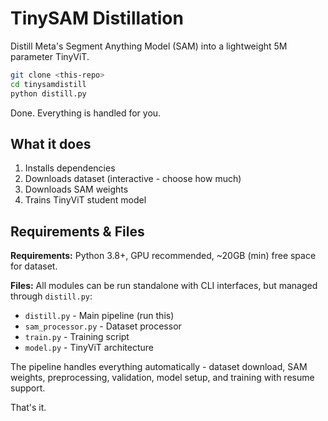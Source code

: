 # TinySAM Distillation

Distill Meta's Segment Anything Model (SAM) into a lightweight 5M parameter TinyViT.

```bash
git clone <this-repo>
cd tinysamdistill
python distill.py
```

Done. Everything is handled for you.

## What it does

1. Installs dependencies
2. Downloads dataset (interactive - choose how much)
3. Downloads SAM weights
4. Trains TinyViT student model

## Requirements & Files

**Requirements:** Python 3.8+, GPU recommended, ~20GB (min) free space for dataset.

**Files:** All modules can be run standalone with CLI interfaces, but managed through `distill.py`:

- `distill.py` - Main pipeline (run this)
- `sam_processor.py` - Dataset processor
- `train.py` - Training script
- `model.py` - TinyViT architecture

The pipeline handles everything automatically - dataset download, SAM weights, preprocessing, validation, model setup, and training with resume support.

That's it.
